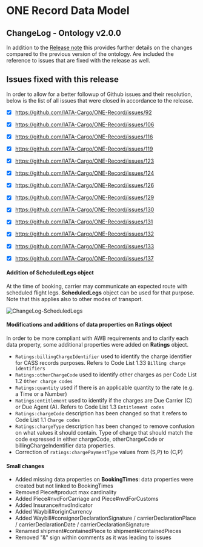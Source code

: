 # ONE Record Data Model
## ChangeLog - Ontology v2.0.0

In addition to the [Release note](https://github.com/IATA-Cargo/ONE-Record/blob/clambert-update2022/May-2022-standard-forCOTBendorsement/Data-Model/IATA-1R-DM-ReleaseNote-vCOTB-May2022.md) this provides further details on the changes compared to the previous version of the ontology.
Are included the reference to issues that are fixed with the release as well.

## Issues fixed with this release
In order to allow for a better followup of Github issues and their resolution, below is the list of all issues that were closed in accordance to the release.
 
- [x] https://github.com/IATA-Cargo/ONE-Record/issues/92
- [x] https://github.com/IATA-Cargo/ONE-Record/issues/106
- [x] https://github.com/IATA-Cargo/ONE-Record/issues/116
- [x] https://github.com/IATA-Cargo/ONE-Record/issues/119
- [x] https://github.com/IATA-Cargo/ONE-Record/issues/123
- [x] https://github.com/IATA-Cargo/ONE-Record/issues/124
- [x] https://github.com/IATA-Cargo/ONE-Record/issues/126
- [x] https://github.com/IATA-Cargo/ONE-Record/issues/129
- [x] https://github.com/IATA-Cargo/ONE-Record/issues/130
- [x] https://github.com/IATA-Cargo/ONE-Record/issues/131
- [x] https://github.com/IATA-Cargo/ONE-Record/issues/132
- [x] https://github.com/IATA-Cargo/ONE-Record/issues/133
- [x] https://github.com/IATA-Cargo/ONE-Record/issues/137


#### Addition of ScheduledLegs object
At the time of booking, carrier may communicate an expected route with scheduled flight legs. **ScheduledLegs** object can be used for that purpose.
Note that this applies also to other modes of transport.

![ChangeLog-ScheduledLegs](https://user-images.githubusercontent.com/58464775/161061355-18386241-1013-4e39-9f54-93d25dea660e.PNG)
 
#### Modifications and additions of data properties on Ratings object
In order to be more compliant with AWB requirements and to clarify each data property, some additional properties were added on **Ratings** object.
- `Ratings:billingChargeIdentifier` used to identify the charge identifier for CASS records purposes. Refers to Code List 1.33 `Billing charge identifiers`
- `Ratings:otherChargeCode` used to identify other charges as per Code List 1.2 `Other charge codes`
- `Ratings:quantity` used if there is an applicable quantity to the rate (e.g. a Time or a Number)
- `Ratings:entitlement` used to identify if the charges are Due Carrier (C) or Due Agent (A). Refers to Code List 1.3 `Entitlement codes`
- `Ratings:chargeCode` description has been changed so that it refers to Code List 1.1 `Charge codes`
- `Ratings:chargeType` description has been changed to remove confusion on what values it should contain. Type of charge that should match the code expressed in either chargeCode, otherChargeCode or billingChargeIndentifier data properties.
- Correction of `ratings:chargePaymentType` values from (S,P) to (C,P)

#### Small changes
- Added missing data properties on **BookingTimes**: data properties were created but not linked to BookingTimes
- Removed Piece#product max cardinality
- Added Piece#nvdForCarriage and Piece#nvdForCustoms
- Added Insurance#nvdIndicator
- Added Waybill#originCurrency
- Added Waybill#consignorDeclarationSignature / carrierDeclarationPlace / carrierDeclarationDate / carrierDeclarationSignature
- Renamed shipment#containedPiece to shipment#containedPieces
- Removed "&" sign within comments as it was leading to issues
